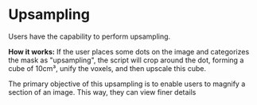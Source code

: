 # Upsampling

Users have the capability to perform upsampling.

**How it works:** If the user places some dots on the image and categorizes the mask as "upsampling", the script will crop around the dot, forming a cube of 10cm³, unify the voxels, and then upscale this cube.

The primary objective of this upsampling is to enable users to magnify a section of an image. This way, they can view finer details
